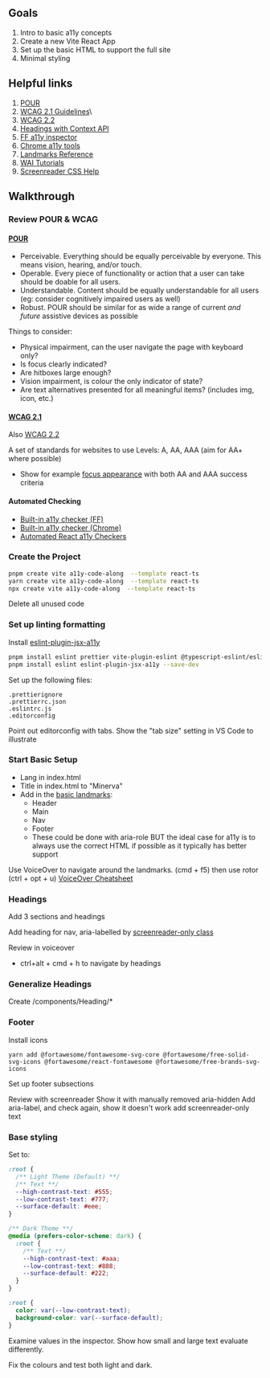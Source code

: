 ## Goals

1. Intro to basic a11y concepts
1. Create a new Vite React App
1. Set up the basic HTML to support the full site
1. Minimal styling

## Helpful links

1. [POUR](https://equalizedigital.com/web-accessibility-p-o-u-r-acronym/)
2. [WCAG 2.1 Guidelines](https://www.w3.org/TR/WCAG21/)\
3. [WCAG 2.2](https://www.w3.org/TR/WCAG22/#new-features-in-wcag-2-2)
4. [Headings with Context API](https://beta.reactjs.org/learn/passing-data-deeply-with-context)
5. [FF a11y inspector](https://firefox-source-docs.mozilla.org/devtools-user/accessibility_inspector/)
6. [Chrome a11y tools](https://developer.chrome.com/docs/devtools/accessibility/reference/)
7. [Landmarks Reference](https://www.d.umn.edu/itss/training/online/structure/landmarks/)
8. [WAI Tutorials](https://www.w3.org/WAI/tutorials/)
9. [Screenreader CSS Help](https://webaim.org/techniques/css/invisiblecontent/)

## Walkthrough

### Review POUR & WCAG

#### [POUR](https://equalizedigital.com/web-accessibility-p-o-u-r-acronym/)

- Perceivable. Everything should be equally perceivable by everyone. This means vision, hearing, and/or touch.
- Operable. Every piece of functionality or action that a user can take should be doable for all users.
- Understandable. Content should be equally understandable for all users (eg: consider cognitively impaired users as well)
- Robust. POUR should be similar for as wide a range of current _and future_ assistive devices as possible

Things to consider:

- Physical impairment, can the user navigate the page with keyboard only?
- Is focus clearly indicated?
- Are hitboxes large enough?
- Vision impairment, is colour the only indicator of state?
- Are text alternatives presented for all meaningful items? (includes img, icon, etc.)

#### [WCAG 2.1](https://www.w3.org/TR/WCAG21/)

Also [WCAG 2.2](https://www.w3.org/TR/WCAG22/#new-features-in-wcag-2-2)

A set of standards for websites to use
Levels: A, AA, AAA (aim for AA+ where possible)

- Show for example [focus appearance](https://www.w3.org/TR/WCAG22/#focus-appearance) with both AA and AAA success criteria

#### Automated Checking

- [Built-in a11y checker (FF)](https://firefox-source-docs.mozilla.org/devtools-user/accessibility_inspector/)
- [Built-in a11y checker (Chrome)](https://developer.chrome.com/docs/devtools/accessibility/reference/)
- [Automated React a11y Checkers](https://web.dev/accessibility-auditing-react/)

### Create the Project

```bash
pnpm create vite a11y-code-along  --template react-ts
yarn create vite a11y-code-along  --template react-ts
npx create vite a11y-code-along  --template react-ts
```

Delete all unused code

### Set up linting formatting

Install [eslint-plugin-jsx-a11y](https://github.com/jsx-eslint/eslint-plugin-jsx-a11y)

```bash
pnpm install eslint prettier vite-plugin-eslint @typescript-eslint/eslint-plugin @typescript-eslint/parser eslint-config-prettier eslint-plugin-import eslint-plugin-react --save-dev
pnpm install eslint eslint-plugin-jsx-a11y --save-dev
```

Set up the following files:

```
.prettierignore
.prettierrc.json
.eslintrc.js
.editorconfig
```

Point out editorconfig with tabs.
Show the "tab size" setting in VS Code to illustrate

### Start Basic Setup

- Lang in index.html
- Title in index.html to "Minerva"
- Add in the [basic landmarks](https://www.d.umn.edu/itss/training/online/structure/landmarks/):
  - Header
  - Main
  - Nav
  - Footer
  - These could be done with aria-role BUT the ideal case for a11y is to always use the correct HTML if possible as it typically has better support

Use VoiceOver to navigate around the landmarks. (cmd + f5) then use rotor (ctrl + opt + u)
[VoiceOver Cheatsheet](https://dequeuniversity.com/screenreaders/voiceover-keyboard-shortcuts)

### Headings

Add 3 sections and headings

Add heading for nav, aria-labelled by
[screenreader-only class](https://webaim.org/techniques/css/invisiblecontent/)

Review in voiceover

- ctrl+alt + cmd + h to navigate by headings

### Generalize Headings

Create /components/Heading/\*

### Footer

Install icons

```
yarn add @fortawesome/fontawesome-svg-core @fortawesome/free-solid-svg-icons @fortawesome/react-fontawesome @fortawesome/free-brands-svg-icons
```

Set up footer subsections

Review with screenreader
Show it with manually removed aria-hidden
Add aria-label, and check again, show it doesn't work
add screenreader-only text

### Base styling

Set to:

```css
:root {
  /** Light Theme (Default) **/
  /** Text **/
  --high-contrast-text: #555;
  --low-contrast-text: #777;
  --surface-default: #eee;
}

/** Dark Theme **/
@media (prefers-color-scheme: dark) {
  :root {
    /** Text **/
    --high-contrast-text: #aaa;
    --low-contrast-text: #888;
    --surface-default: #222;
  }
}

:root {
  color: var(--low-contrast-text);
  background-color: var(--surface-default);
}
```

Examine values in the inspector. Show how small and large text evaluate differently.

Fix the colours and test both light and dark.
